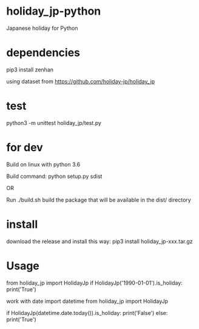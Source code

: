 # holiday_jp-python

Japanese holiday for Python

# dependencies
pip3 install zenhan

using dataset from https://github.com/holiday-jp/holiday_jp

# test
python3 -m unittest holiday_jp/test.py

# for dev
Build on linux with python 3.6

Build command:
python setup.py sdist

OR

Run ./build.sh
build the package that will be available in the dist/ directory

# install

download the release and install this way:
pip3 install holiday_jp-xxx.tar.gz

# Usage

from holiday_jp import HolidayJp
if HolidayJp('1990-01-01').is_holiday:
  print('True')

work with date
import datetime
from holiday_jp import HolidayJp

if HolidayJp(datetime.date.today()).is_holiday:
  print('False')
else:
  print('True')
